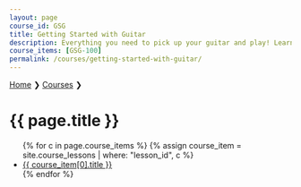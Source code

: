 ```yaml
---
layout: page
course_id: GSG
title: Getting Started with Guitar
description: Everything you need to pick up your guitar and play! Learn the basics of the instrument & how to practice. Also learn how to read tabs, fretboard diagrams, chord charts, and more.
course_items: [GSG-100]
permalink: /courses/getting-started-with-guitar/
---
```


<p class="breadcrumbs_2022"><a href="/">Home</a> ❯ <a href="/courses">Courses</a> ❯</p>

# {{ page.title }}

<ul>
  {% for c in page.course_items %}
    {% assign course_item = site.course_lessons | where: "lesson_id", c %}
    <li><a href="{{course_item[0].url}}">{{ course_item[0].title }}</a></li>
  {% endfor %}
</ul>

